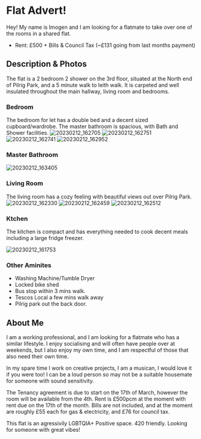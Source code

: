 # Flat Advert!

Hey! My name is Imogen and I am looking for a flatmate to take over one of the rooms in a shared flat. 
- Rent: £500 + Bills & Council Tax (~£131 going from last months payment)


## Description & Photos

The flat is a 2 bedroom 2 shower on the 3rd floor, situated at the North end of Pilrig Park, and a 5 minute walk to leith walk. It is carpeted and well insulated throughout the main hallway, living room and bedrooms.


### Bedroom
The bedroom for let has a double bed and a decent sized cupboard/wardrobe. The master bathroom is spacious, with Bath and Shower facilities.
![20230212_162705](https://user-images.githubusercontent.com/97303986/218327955-9b3d4cd6-5ce7-4bb9-a3d2-5b9dc48a2b13.jpg)
 ![20230212_162751](https://user-images.githubusercontent.com/97303986/218328014-527b0c24-bbf5-439e-a198-707900b4265b.jpg)
![20230212_162741](https://user-images.githubusercontent.com/97303986/218328035-910e02b5-6110-44bf-a396-f1c4966fb580.jpg)
![20230212_162952](https://user-images.githubusercontent.com/97303986/218328044-2f04bc1d-4fac-4285-ae0a-2ca0c286cd1a.jpg)

### Master Bathroom
![20230212_163405](https://user-images.githubusercontent.com/97303986/218328124-14e09834-4648-477f-98bb-2f0cb0bc4792.jpg)

### Living Room
 The living room has a cozy feeling with beautiful views out over Pilrig Park. 
 ![20230212_162330](https://user-images.githubusercontent.com/97303986/218327982-3b336ef7-db69-4427-91ed-26103eb386e5.jpg)
![20230212_162459](https://user-images.githubusercontent.com/97303986/218327996-7a15380e-6c2c-408e-952d-326538bc1540.jpg)
![20230212_162512](https://user-images.githubusercontent.com/97303986/218328002-0fce3aa2-0fdf-443a-95e6-8568257aec96.jpg)

### Ktchen
 The kitchen is compact and has everything needed to cook decent meals including a large fridge freezer.
 
 ![20230212_161753](https://user-images.githubusercontent.com/97303986/218328056-f9bce90b-9ee8-4bd2-90d6-a40a45d911fe.jpg)


### Other Aminites
- Washing Machine/Tumble Dryer
- Locked bike shed
- Bus stop within 3 mins walk.
- Tescos Local a few mins walk away
- Pilrig park out the back door.




## About Me

I am a working professional, and I am looking for a flatmate who has a similar lifestyle.
I enjoy socialising and will often have people over at weekends, but I also enjoy my own time, and I am respectful of those that also need their own time.

In my spare time I work on creative projects, I am a musican, I would love it if you were too!
I can be a loud person so may not be a suitable housemate for someone with sound sensitivity.


The Tenancy agreement is due to start on the 17th of March, however the room will be available from the 4th.
Rent is £500pcm at the moment with rent due on the 17th of the month. Bills are not included, and at the moment are roughly £55 each for gas & electricity, and £76 for council tax.

This flat is an agressivily LGBTQIA+ Positive space. 420 friendly. Looking for someone with great vibes!


